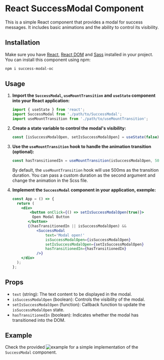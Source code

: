 # React SuccessModal Component

This is a simple React component that provides a modal for success messages. It includes basic animations and the
ability to control its visibility.

## Installation

Make sure you have [React](https://reactjs.org/), [React DOM](https://reactjs.org/docs/react-dom.html)
and [Sass](https://create-react-app.dev/docs/adding-a-sass-stylesheet/) installed in your project.
You can install this component using npm:

```bash
npm i success-modal-oc
```

## Usage

1. **Import the `SuccessModal`, `useMountTransition` and `useState` component into your React application:**

    ```jsx
    import { useState } from 'react';
    import SuccessModal from './path/to/SuccessModal';
    import useMountTransition from './path/to/useMountTransition';
    ```

2. **Create a state variable to control the modal's visibility:**

    ```jsx
    const [isSuccessModalOpen, setIsSuccessModalOpen] = useState(false);
    ```

3. **Use the `useMountTransition` hook to handle the animation transition (optional):**

    ```jsx
    const hasTransitionedIn = useMountTransition(isSuccessModalOpen, 500);
    ```

   By default, the `useMountTransition` hook will use 500ms as the transition duration. You can pass a custom duration
   as the second argument and change the animation in the Scss file.  


4. **Implement the `SuccessModal` component in your application, exemple:**

    ```jsx
    const App = () => {
      return (
        <div>
            <button onClick={() => setIsSuccessModalOpen(true)}>
             Open Modal Button
           </button>
           {(hasTransitionedIn || isSuccessModalOpen) &&
               <SuccessModal
                   text='Modal open!'
                   isSuccessModalOpen={isSuccessModalOpen}
                   setIsSuccessModalOpen={setIsSuccessModalOpen}
                   hasTransitionedIn={hasTransitionedIn}
               />}
        </div>
      );
    };
    ```

## Props

- `text` (string): The text content to be displayed in the modal.
- `isSuccessModalOpen` (boolean): Controls the visibility of the modal.
- `setIsSuccessModalOpen` (function): Callback function to update the `isSuccessModalOpen` state.
- `hasTransitionedIn` (boolean): Indicates whether the modal has transitioned into the DOM.

## Example

Check the provided ![example](https://ibb.co/h8fVBjm) for a simple implementation of the `SuccessModal` component.
